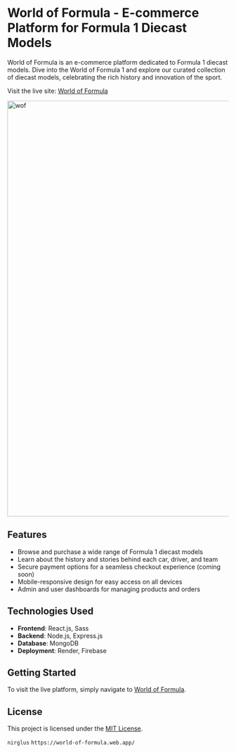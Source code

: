 # World of Formula - E-commerce Platform for Formula 1 Diecast Models

World of Formula is an e-commerce platform dedicated to Formula 1 diecast models. Dive into the World of Formula 1 and explore our curated collection of diecast models, celebrating the rich history and innovation of the sport.

Visit the live site: [World of Formula](https://world-of-formula.web.app/)

<img width="946" alt="wof" src="https://github.com/nirglus/IITC-Studies/assets/119694737/47f58d5e-32d6-445d-8266-642be7df2a0b">


## Features

- Browse and purchase a wide range of Formula 1 diecast models
- Learn about the history and stories behind each car, driver, and team
- Secure payment options for a seamless checkout experience (coming soon)
- Mobile-responsive design for easy access on all devices
- Admin and user dashboards for managing products and orders

## Technologies Used

- **Frontend**: React.js, Sass
- **Backend**: Node.js, Express.js
- **Database**: MongoDB
- **Deployment**: Render, Firebase

## Getting Started

To visit the live platform, simply navigate to [World of Formula](https://world-of-formula.web.app/).

## License

This project is licensed under the [MIT License](LICENSE).

`nirglus` `https://world-of-formula.web.app/`
